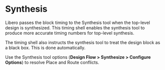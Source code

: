 # Synthesis

Libero passes the block timing to the Synthesis tool when the top-level design is synthesized. This timing shell enables the synthesis tool to produce more accurate timing numbers for top-level synthesis.

The timing shell also instructs the synthesis tool to treat the design block as a black box. This is done automatically.

Use the Synthesis tool options \(**Design Flow &gt; Synthesize &gt; Configure Options**\) to resolve Place and Route conflicts.

